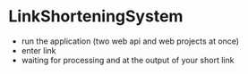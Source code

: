 # LinkShorteningSystem
- run the application (two web api and web projects at once)
- enter link
- waiting for processing and at the output of your short link
